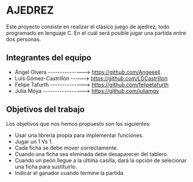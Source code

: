 # AJEDREZ

Este proyecto consiste en realizar el clásico juego de ajedrez, todo programado en lenguaje C. En el cuál será posible jugar una partida entre dos personas.

## Integrantes del equipo

* Ángel Olvera ---------------> https://github.com/Angeeell 
* Luis Gómez-Castrillón -----> https://github.com/LGCastrillon  
* Felipe Tafurth --------------> https://github.com/felipetafurth
* Julia Moya -----------------> https://github.com/juliamgy

## Objetivos del trabajo

Los objetivos que nos hemos propuesto son los siguientes:
* Usar una libreria propia para implementar funciones.
* Jugar un 1 Vs 1. 
* Cada ficha se debe mover correctamente.
* Cuando una ficha sea eliminada debe desaparecer del tablero.
* Cuando un peón llegue a la última casilla, dará la opción de selecionar una ficha para sustituirlo.
* Indicar el ganador cuando termine la partida
